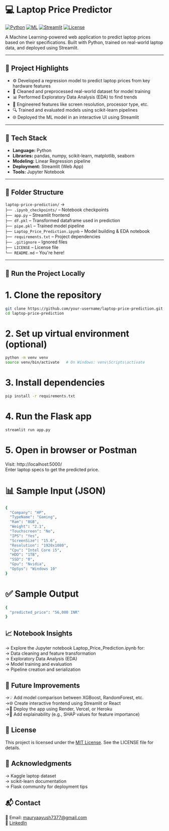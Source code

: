 # 💻 Laptop Price Predictor

[![Python](https://img.shields.io/badge/Python-3.9+-blue?logo=python)](https://www.python.org/)
[![ML](https://img.shields.io/badge/Machine%20Learning-Regression-green)]()
[![Streamlit](https://img.shields.io/badge/Streamlit-App-red?logo=streamlit)](https://streamlit.io/)
[![License](https://img.shields.io/badge/License-MIT-purple.svg)](LICENSE)

A Machine Learning-powered web application to predict laptop prices based on their specifications. Built with Python, trained on real-world laptop data, and deployed using Streamlit.

---

## 📌 Project Highlights

- ⚙️ Developed a regression model to predict laptop prices from key hardware features  
- 🧹 Cleaned and preprocessed real-world dataset for model training  
- 📊 Performed Exploratory Data Analysis (EDA) to find trends  
- 🧠 Engineered features like screen resolution, processor type, etc.  
- 🔍 Trained and evaluated models using scikit-learn pipelines  
- 🌐 Deployed the ML model in an interactive UI using Streamlit  

---

## 🔧 Tech Stack

- **Language:** Python  
- **Libraries:** pandas, numpy, scikit-learn, matplotlib, seaborn  
- **Modeling:** Linear Regression pipeline  
- **Deployment:** Streamlit (Web App)  
- **Tools:** Jupyter Notebook  

---

## 📁 Folder Structure

`laptop-price-prediction/` →  
`├── .ipynb_checkpoints/` – Notebook checkpoints  
`├── app.py` – Streamlit frontend  
`├── df.pkl` – Transformed dataframe used in prediction  
`├── pipe.pkl` – Trained model pipeline  
`├── Laptop_Price_Prediction.ipynb` – Model building & EDA notebook  
`├── requirements.txt` – Project dependencies  
`├── .gitignore` – Ignored files  
`├── LICENSE` – License file  
`└── README.md` – You're here!  

---

## 🚀 Run the Project Locally


# 1. Clone the repository
```bash
git clone https://github.com/your-username/laptop-price-prediction.git
cd laptop-price-prediction
```
# 2. Set up virtual environment (optional)
```bash
python -m venv venv
source venv/bin/activate   # On Windows: venv\Scripts\activate

```
# 3. Install dependencies  
```bash
pip install -r requirements.txt
```

#  4. Run the Flask app  
```bash
streamlit run app.py
```
# 5. Open in browser or Postman  
Visit: http://localhost:5000/  
Enter laptop specs to get the predicted price.  

# 📊 Sample Input (JSON)  
```bash
{
  "Company": "HP",
  "TypeName": "Gaming",
  "Ram": "8GB",
  "Weight": "2.1",
  "Touchscreen": "No",
  "IPS": "Yes",
  "ScreenSize": "15.6",
  "Resolution": "1920x1080",
  "Cpu": "Intel Core i5",
  "HDD": "1TB",
  "SSD": "0",
  "Gpu": "Nvidia",
  "OpSys": "Windows 10"
}

```

# ✅ Sample Output  
```bash
{
  "predicted_price": "56,000 INR"
}
```

## 📈 Notebook Insights
-> Explore the Jupyter notebook Laptop_Price_Prediction.ipynb for:  
-> Data cleaning and feature transformation  
-> Exploratory Data Analysis (EDA)  
-> Model training and evaluation  
-> Pipeline creation and serialization  

## 🌟 Future Improvements  
->💡 Add model comparison between XGBoost, RandomForest, etc.  
->🌐 Create interactive frontend using Streamlit or React  
->📲 Deploy the app using Render, Vercel, or Heroku  
->🧠 Add explainability (e.g., SHAP values for feature importance)  

## 📜 License
This project is licensed under the [MIT License](LICENSE). See the LICENSE file for details. 

## 🙏 Acknowledgments  
-> Kaggle laptop dataset  
-> scikit-learn documentation  
-> Flask community for deployment tips  

## 📬 Contact
📧 Email: [mauryaayush7377@gmail.com](mailto:mauryaayush7377@gmail.com)  
🔗 [LinkedIn](https://www.linkedin.com/in/ayush4628)

